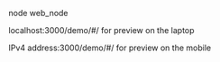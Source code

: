 node web_node

localhost:3000/demo/#/ for preview on the laptop

IPv4 address:3000/demo/#/ for preview on the mobile